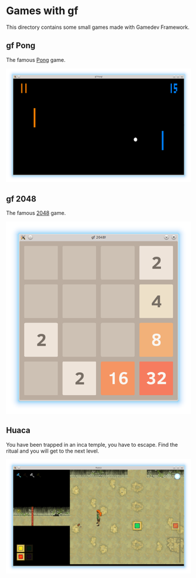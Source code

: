# Games with gf

This directory contains some small games made with Gamedev Framework.

## gf Pong

The famous [Pong](https://en.wikipedia.org/wiki/Pong) game.

![gf Pong!](gf_pong/gf_pong.png)


## gf 2048

The famous [2048](https://en.wikipedia.org/wiki/2048_%28video_game%29) game.


![gf 2048!](gf_2048/gf_2048.png)


## Huaca

You have been trapped in an inca temple, you have to escape. Find the ritual and you will get to the next level.

![Huaca](huaca/huaca.png)
